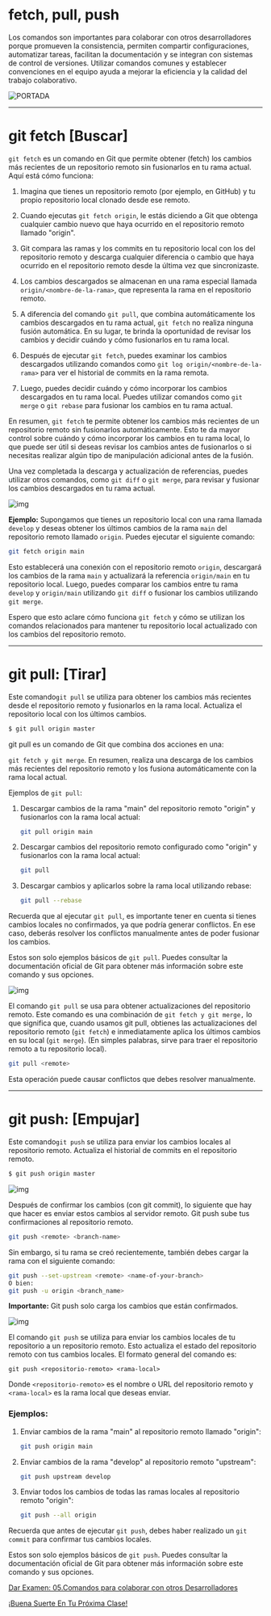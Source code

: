 # fetch, pull, push

Los comandos son importantes para colaborar con otros desarrolladores porque promueven la consistencia, permiten compartir configuraciones, automatizar tareas, facilitan la documentación y se integran con sistemas de control de versiones. Utilizar comandos comunes y establecer convenciones en el equipo ayuda a mejorar la eficiencia y la calidad del trabajo colaborativo.

![PORTADA](https://miro.medium.com/v2/resize:fit:1024/1*jS0a3S2-YZfaA-WJqLWUrQ.png)


---

# git fetch [Buscar]

`git fetch` es un comando en Git que permite obtener (fetch) los cambios más recientes de un repositorio remoto sin fusionarlos en tu rama actual. Aquí está cómo funciona:



1. Imagina que tienes un repositorio remoto (por ejemplo, en GitHub) y tu propio repositorio local clonado desde ese remoto.

2. Cuando ejecutas `git fetch origin`, le estás diciendo a Git que obtenga cualquier cambio nuevo que haya ocurrido en el repositorio remoto llamado "origin".

3. Git compara las ramas y los commits en tu repositorio local con los del repositorio remoto y descarga cualquier diferencia o cambio que haya ocurrido en el repositorio remoto desde la última vez que sincronizaste.

4. Los cambios descargados se almacenan en una rama especial llamada `origin/<nombre-de-la-rama>`, que representa la rama en el repositorio remoto.

5. A diferencia del comando `git pull`, que combina automáticamente los cambios descargados en tu rama actual, `git fetch` no realiza ninguna fusión automática. En su lugar, te brinda la oportunidad de revisar los cambios y decidir cuándo y cómo fusionarlos en tu rama local.

6. Después de ejecutar `git fetch`, puedes examinar los cambios descargados utilizando comandos como `git log origin/<nombre-de-la-rama>` para ver el historial de commits en la rama remota.

7. Luego, puedes decidir cuándo y cómo incorporar los cambios descargados en tu rama local. Puedes utilizar comandos como `git merge` o `git rebase` para fusionar los cambios en tu rama actual.

En resumen, `git fetch` te permite obtener los cambios más recientes de un repositorio remoto sin fusionarlos automáticamente. Esto te da mayor control sobre cuándo y cómo incorporar los cambios en tu rama local, lo que puede ser útil si deseas revisar los cambios antes de fusionarlos o si necesitas realizar algún tipo de manipulación adicional antes de la fusión.

Una vez completada la descarga y actualización de referencias, puedes utilizar otros comandos, como `git diff` o `git merge`, para revisar y fusionar los cambios descargados en tu rama actual.

![img](https://geekytheory.com/content/images/2021/11/git-fetch-vs-git-pull-diferencias.png)

**Ejemplo:**
Supongamos que tienes un repositorio local con una rama llamada `develop` y deseas obtener los últimos cambios de la rama `main` del repositorio remoto llamado `origin`. Puedes ejecutar el siguiente comando:

```bash
git fetch origin main
```

Esto establecerá una conexión con el repositorio remoto `origin`, descargará los cambios de la rama `main` y actualizará la referencia `origin/main` en tu repositorio local. Luego, puedes comparar los cambios entre tu rama `develop` y `origin/main` utilizando `git diff` o fusionar los cambios utilizando `git merge`.

Espero que esto aclare cómo funciona `git fetch` y cómo se utilizan los comandos relacionados para mantener tu repositorio local actualizado con los cambios del repositorio remoto.

---


# **git pull**: [Tirar]

 Este comando`git pull` se utiliza para obtener los cambios más recientes desde el repositorio remoto y fusionarlos en la rama local. Actualiza el repositorio local con los últimos cambios.

   ```bash
   $ git pull origin master
   ```

git pull es un comando de Git que combina dos acciones en una: 

`git fetch y git merge`. En resumen, realiza una descarga de los cambios más recientes del repositorio remoto y los fusiona automáticamente con la rama local actual.

Ejemplos de `git pull`:

1. Descargar cambios de la rama "main" del repositorio remoto "origin" y fusionarlos con la rama local actual:
   ```bash
   git pull origin main
   ```

2. Descargar cambios del repositorio remoto configurado como "origin" y fusionarlos con la rama local actual:
   ```bash
   git pull
   ```

3. Descargar cambios y aplicarlos sobre la rama local utilizando rebase:
   ```bash
   git pull --rebase
   ```

Recuerda que al ejecutar `git pull`, es importante tener en cuenta si tienes cambios locales no confirmados, ya que podría generar conflictos. En ese caso, deberás resolver los conflictos manualmente antes de poder fusionar los cambios.

Estos son solo ejemplos básicos de `git pull`. Puedes consultar la documentación oficial de Git para obtener más información sobre este comando y sus opciones.

![img](https://media.geeksforgeeks.org/wp-content/uploads/20220825165206/gitpull8.jpg)


El comando `git pull` se usa para obtener actualizaciones del repositorio remoto. Este comando es una combinación de `git fetch y git merge,` lo que significa que, cuando usamos git pull, obtienes las actualizaciones del repositorio remoto (`git fetch`) e inmediatamente aplica los últimos cambios en su local (`git merge`). (En simples palabras, sirve para traer el repositorio remoto a tu repositorio local).

```bash
git pull <remote>
```
Esta operación puede causar conflictos que debes resolver manualmente.

---

# **git push**: [Empujar]

 Este comando`git push` se utiliza para enviar los cambios locales al repositorio remoto. Actualiza el historial de commits en el repositorio remoto.

   ```bash
   $ git push origin master
   ```

![img](https://media.geeksforgeeks.org/wp-content/uploads/20220831170024/GitPush3.jpg)

Después de confirmar los cambios (con git commit), lo siguiente que hay que hacer es enviar estos cambios al servidor remoto. Git push sube tus confirmaciones al repositorio remoto.
```bash
git push <remote> <branch-name>
```
Sin embargo, si tu rama se creó recientemente, también debes cargar la rama con el siguiente comando:
```bash
git push --set-upstream <remote> <name-of-your-branch>
O bien:
git push -u origin <branch_name>
```
**Importante:** Git push solo carga los cambios que están confirmados.

![img](https://assets-global.website-files.com/61c02e339c11997e6926e3d9/61c2e47b4d436d4d1a382d76_5e2a1539b3437be8c9018c2f_cover-git-push-force2.png)


El comando `git push` se utiliza para enviar los cambios locales de tu repositorio a un repositorio remoto. Esto actualiza el estado del repositorio remoto con tus cambios locales. El formato general del comando es:

```
git push <repositorio-remoto> <rama-local>
```

Donde `<repositorio-remoto>` es el nombre o URL del repositorio remoto y `<rama-local>` es la rama local que deseas enviar.

### Ejemplos:

1. Enviar cambios de la rama "main" al repositorio remoto llamado "origin":
   ```bash
   git push origin main
   ```

2. Enviar cambios de la rama "develop" al repositorio remoto "upstream":
   ```bash
   git push upstream develop
   ```

3. Enviar todos los cambios de todas las ramas locales al repositorio remoto "origin":
   ```bash
   git push --all origin
   ```

Recuerda que antes de ejecutar `git push`, debes haber realizado un `git commit` para confirmar tus cambios locales.

Estos son solo ejemplos básicos de `git push`. Puedes consultar la documentación oficial de Git para obtener más información sobre este comando y sus opciones.

[Dar Examen: 05.Comandos para colaborar con otros Desarrolladores](https://forms.gle/xxKEAv6z33Qh6sZ98)

[¡Buena Suerte En Tu Próxima Clase!]()
